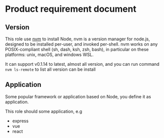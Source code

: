 # Product requirement document

## Version

This role use [nvm](https://github.com/nvm-sh/nvm) to install Node, nvm is a version manager for node.js, designed to be installed per-user, and invoked per-shell. nvm works on any POSIX-compliant shell (sh, dash, ksh, zsh, bash), in particular on these platforms: unix, macOS, and windows WSL.

It can support v0.1.14 to latest, almost all version, and you can run command `nvm ls-remote` to list all version can be install

## Application

Some popular framework or application based on Node, you define it as application.  

This role should some application, e.g

* express
* vue
* react
